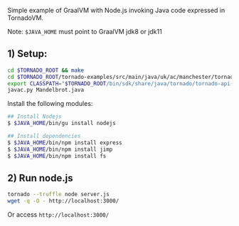 Simple example of GraalVM with Node.js invoking Java code expressed in TornadoVM.

Note: `$JAVA_HOME` must point to GraalVM jdk8 or jdk11

## 1) Setup:

```bash 
cd $TORNADO_ROOT && make
cd $TORNADO_ROOT/tornado-examples/src/main/java/uk/ac/manchester/tornado/examples/polyglot/node
export CLASSPATH="$TORNADO_ROOT/bin/sdk/share/java/tornado/tornado-api-0.15.2-dev.jar" 
javac.py Mandelbrot.java
```

Install the following modules: 

```bash
## Install Nodejs
$ $JAVA_HOME/bin/gu install nodejs

## Install dependencies
$ $JAVA_HOME/bin/npm install express
$ $JAVA_HOME/bin/npm install jimp
$ $JAVA_HOME/bin/npm install fs
```

## 2) Run node.js

```bash 
tornado --truffle node server.js
wget -q -O - http://localhost:3000/
```

Or access `http://localhost:3000/` 
